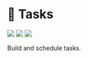 # 📅 Tasks

[![](https://jitpack.io/v/community.leaf/tasks.svg)](https://jitpack.io/#community.leaf/tasks "Get maven artifacts on JitPack")
[![](https://img.shields.io/badge/License-MPL--2.0-blue)](./LICENSE "Project license: MPL-2.0")
[![](https://img.shields.io/badge/Java-11-orange)](# "This project targets Java 11")

Build and schedule tasks.
